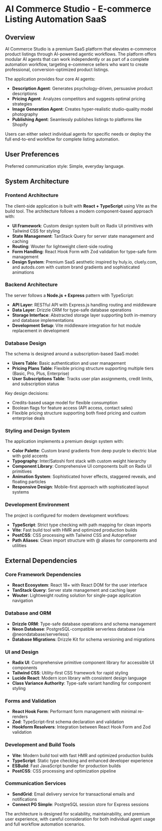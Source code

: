# AI Commerce Studio - E-commerce Listing Automation SaaS

## Overview

AI Commerce Studio is a premium SaaS platform that elevates e-commerce product listings through AI-powered agentic workflows. The platform offers modular AI agents that can work independently or as part of a complete automation workflow, targeting e-commerce sellers who want to create professional, conversion-optimized product listings.

The application provides four core AI agents:
- **Description Agent**: Generates psychology-driven, persuasive product descriptions
- **Pricing Agent**: Analyzes competitors and suggests optimal pricing strategies
- **Image Generation Agent**: Creates hyper-realistic studio-quality model photography
- **Publishing Agent**: Seamlessly publishes listings to platforms like Shopify

Users can either select individual agents for specific needs or deploy the full end-to-end workflow for complete listing automation.

## User Preferences

Preferred communication style: Simple, everyday language.

## System Architecture

### Frontend Architecture
The client-side application is built with **React + TypeScript** using Vite as the build tool. The architecture follows a modern component-based approach with:

- **UI Framework**: Custom design system built on Radix UI primitives with Tailwind CSS for styling
- **State Management**: TanStack Query for server state management and caching
- **Routing**: Wouter for lightweight client-side routing
- **Form Handling**: React Hook Form with Zod validation for type-safe form management
- **Design System**: Premium SaaS aesthetic inspired by huly.io, cluely.com, and autods.com with custom brand gradients and sophisticated animations

### Backend Architecture
The server follows a **Node.js + Express** pattern with TypeScript:

- **API Layer**: RESTful API with Express.js handling routing and middleware
- **Data Layer**: Drizzle ORM for type-safe database operations
- **Storage Interface**: Abstracted storage layer supporting both in-memory and database implementations
- **Development Setup**: Vite middleware integration for hot module replacement in development

### Database Design
The schema is designed around a subscription-based SaaS model:

- **Users Table**: Basic authentication and user management
- **Pricing Plans Table**: Flexible pricing structure supporting multiple tiers (Basic, Pro, Plus, Enterprise)
- **User Subscriptions Table**: Tracks user plan assignments, credit limits, and subscription status

Key design decisions:
- Credits-based usage model for flexible consumption
- Boolean flags for feature access (API access, contact sales)
- Flexible pricing structure supporting both fixed pricing and custom enterprise deals

### Styling and Design System
The application implements a premium design system with:

- **Color Palette**: Custom brand gradients from deep purple to electric blue with gold accents
- **Typography**: Inter/Satoshi font stack with custom weight hierarchy
- **Component Library**: Comprehensive UI components built on Radix UI primitives
- **Animation System**: Sophisticated hover effects, staggered reveals, and floating particles
- **Responsive Design**: Mobile-first approach with sophisticated layout systems

### Development Environment
The project is configured for modern development workflows:

- **TypeScript**: Strict type checking with path mapping for clean imports
- **Vite**: Fast build tool with HMR and optimized production builds
- **PostCSS**: CSS processing with Tailwind CSS and Autoprefixer
- **Path Aliases**: Clean import structure with @ aliases for components and utilities

## External Dependencies

### Core Framework Dependencies
- **React Ecosystem**: React 18+ with React DOM for the user interface
- **TanStack Query**: Server state management and caching layer
- **Wouter**: Lightweight routing solution for single-page application navigation

### Database and ORM
- **Drizzle ORM**: Type-safe database operations and schema management
- **Neon Database**: PostgreSQL-compatible serverless database (via @neondatabase/serverless)
- **Database Migrations**: Drizzle Kit for schema versioning and migrations

### UI and Design
- **Radix UI**: Comprehensive primitive component library for accessible UI components
- **Tailwind CSS**: Utility-first CSS framework for rapid styling
- **Lucide React**: Modern icon library with consistent design language
- **Class Variance Authority**: Type-safe variant handling for component styling

### Forms and Validation
- **React Hook Form**: Performant form management with minimal re-renders
- **Zod**: TypeScript-first schema declaration and validation
- **Hookform Resolvers**: Integration between React Hook Form and Zod validation

### Development and Build Tools
- **Vite**: Modern build tool with fast HMR and optimized production builds
- **TypeScript**: Static type checking and enhanced developer experience
- **ESBuild**: Fast JavaScript bundler for production builds
- **PostCSS**: CSS processing and optimization pipeline

### Communication Services
- **SendGrid**: Email delivery service for transactional emails and notifications
- **Connect PG Simple**: PostgreSQL session store for Express sessions

The architecture is designed for scalability, maintainability, and premium user experience, with careful consideration for both individual agent usage and full workflow automation scenarios.